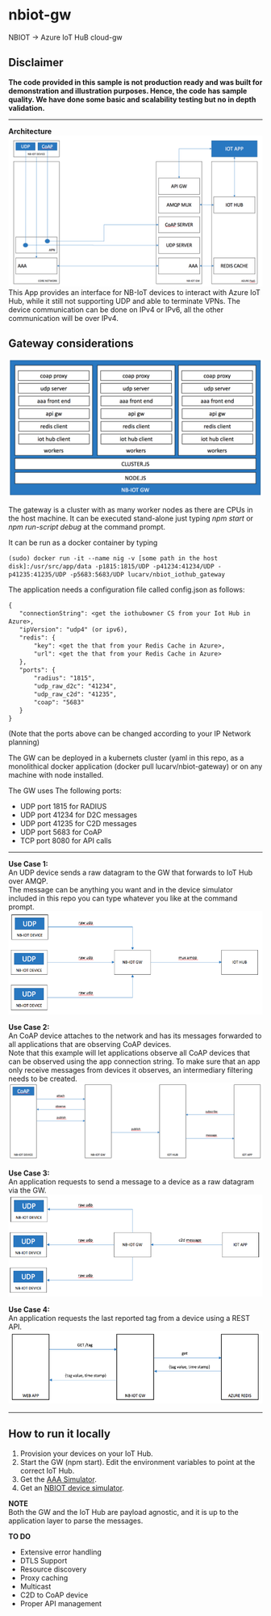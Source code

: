 # nbiot-gw

NBIOT -> Azure IoT HuB cloud-gw  

## Disclaimer

**The code provided in this sample is not production ready and was built for demonstration and illustration purposes. Hence, the code has sample quality. We have done some basic and scalability testing but no in depth validation.**  

***

**Architecture**  
![](static/arch1.png?raw=true)
This App provides an interface for NB-IoT devices to interact with Azure IoT Hub, while it still not supporting UDP and able to terminate VPNs.
The device communication can be done on IPv4 or IPv6, all the other communication will be over IPv4.  

## Gateway considerations
![](static/int1.png?raw=true)

The gateway is a cluster with as many worker nodes as there are CPUs in the host machine.  It can be executed stand-alone just typing _npm start_ or _npm run-script debug_ at the command prompt.  

It can be run as a docker container by typing  
 ```
 (sudo) docker run -it --name nig -v [some path in the host disk]:/usr/src/app/data -p1815:1815/UDP -p41234:41234/UDP -p41235:41235/UDP -p5683:5683/UDP lucarv/nbiot_iothub_gateway
```
 The application needs a configuration file called config.json as follows:
 ```
 {
    "connectionString": <get the iothubowner CS from your Iot Hub in Azure>,
    "ipVersion": "udp4" (or ipv6),
    "redis": {
        "key": <get the that from your Redis Cache in Azure>,
        "url": <get the that from your Redis Cache in Azure>
    },
    "ports": {
        "radius": "1815",
        "udp_raw_d2c": "41234",
        "udp_raw_c2d": "41235",
        "coap": "5683"
    }
}
```
(Note that the ports above can be changed according to your IP Network planning)

The GW can be deployed in a kubernets cluster (yaml in this repo, as a monolithical docker application (docker pull lucarv/nbiot-gateway) or on any machine with node installed.  

The GW uses The following ports:
* UDP port 1815 for RADIUS
* UDP port 41234 for D2C messages
* UDP port 41235 for C2D messages
* UDP port 5683 for CoAP
* TCP port 8080 for API calls  
  
---
**Use Case 1:**  
An UDP device sends a raw datagram to the GW that forwards to IoT Hub over AMQP.  
The message can be anything you want and in the device simulator included in this repo you can type whatever you like at the command prompt.  
![](static/tele.png?raw=true)
  
  **Use Case 2:**  
An CoAP device attaches to the network and has its messages forwarded to all applications that are observing CoAP devices.  
Note that this example will let applications observe all CoAP devices that can be observed using the app connection string. To make sure that an app only receive messages from devices it observes, an intermediary filtering needs to be created.  
![](static/coap.png?raw=true)
  
**Use Case 3:**  
An application requests to send a message to a device as a raw datagram via the GW.    
![](static/c2d1.png?raw=true)

  
**Use Case 4:**  
An application requests the last reported tag from a device using a REST API.
![](static/api.png?raw=true)

---
## How to run it locally
1. Provision your devices on your IoT Hub.
2. Start the GW (npm start). Edit the environment variables to point at the correct IoT Hub.
3. Get the [AAA Simulator](github.lucarv/aaa_electron).  
4. Get an [NBIOT device simulator](https://github.com/lucarv/nbiot_dev_sim).  
  

**NOTE**  
Both the GW and the IoT Hub are payload agnostic, and it is up to the application layer to parse the messages.

**TO DO**
* Extensive error handling
* DTLS Support
* Resource discovery
* Proxy caching
* Multicast
* C2D to CoAP device
* Proper API management
